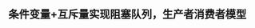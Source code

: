 <!--
 * @Description: 
 * @Author: XZMJX
 * @Date: 2021-12-06 20:47:35
-->

## 条件变量+互斥量实现阻塞队列，生产者消费者模型
